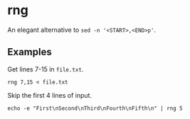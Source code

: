 # rng

An elegant alternative to `sed -n '<START>,<END>p'`.

## Examples

Get lines 7-15 in `file.txt`.

```
rng 7,15 < file.txt
```

Skip the first 4 lines of input.

```
echo -e "First\nSecond\nThird\nFourth\nFifth\n" | rng 5
```
